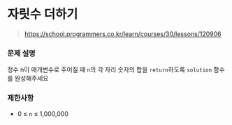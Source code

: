 # 자릿수 더하기

> https://school.programmers.co.kr/learn/courses/30/lessons/120906

### 문제 설명

정수 n이 매개변수로 주어질 때 `n`의 각 자리 숫자의 합을 `return`하도록 `solution` 함수를 완성해주세요

### 제한사항

- 0 ≤ `n` ≤ 1,000,000
